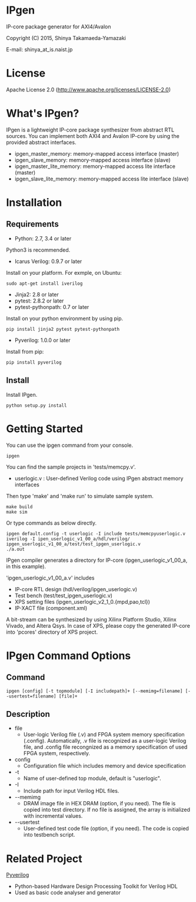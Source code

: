 IPgen
==============================

IP-core package generator for AXI4/Avalon

Copyright (C) 2015, Shinya Takamaeda-Yamazaki

E-mail: shinya\_at\_is.naist.jp


License
==============================

Apache License 2.0
(http://www.apache.org/licenses/LICENSE-2.0)


What's IPgen?
==============================

IPgen is a lightweight IP-core package synthesizer from abstract RTL sources.
You can implement both AXI4 and Avalon IP-core by using the provided abstract interfaces.

- ipgen_master_memory:  memory-mapped access interface (master)
- ipgen_slave_memory:   memory-mapped access interface (slave)
- ipgen_master_lite_memory:  memory-mapped access lite interface (master)
- ipgen_slave_lite_memory:   memory-mapped access lite interface (slave)


Installation
==============================

Requirements
--------------------

- Python: 2.7, 3.4 or later

Python3 is recommended.

- Icarus Verilog: 0.9.7 or later

Install on your platform. For exmple, on Ubuntu:

    sudo apt-get install iverilog

- Jinja2: 2.8 or later
- pytest: 2.8.2 or later
- pytest-pythonpath: 0.7 or later

Install on your python environment by using pip.

    pip install jinja2 pytest pytest-pythonpath

- Pyverilog: 1.0.0 or later

Install from pip:

    pip install pyverilog

Install
--------------------

Install IPgen.

    python setup.py install


Getting Started
==============================

You can use the ipgen command from your console.

    ipgen

You can find the sample projects in 'tests/memcpy.v'.

- userlogic.v  : User-defined Verilog code using IPgen abstract memory interfaces

Then type 'make' and 'make run' to simulate sample system.

    make build
    make sim

Or type commands as below directly.

    ipgen default.config -t userlogic -I include tests/memcpyuserlogic.v
    iverilog -I ipen_userlogic_v1_00_a/hdl/verilog/ ipgen_userlogic_v1_00_a/test/test_ipgen_userlogic.v 
    ./a.out

IPgen compiler generates a directory for IP-core (ipgen\_userlogic\_v1\_00\_a, in this example).

'ipgen\_userlogic\_v1\_00\_a.v' includes 
- IP-core RTL design (hdl/verilog/ipgen\_userlogic.v)
- Test bench (test/test\_ipgen\_userlogic.v) 
- XPS setting files (ipgen\_userlogic\_v2\_1\_0.{mpd,pao,tcl})
- IP-XACT file (component.xml)

A bit-stream can be synthesized by using Xilinx Platform Studio, Xilinx Vivado, and Altera Qsys.
In case of XPS, please copy the generated IP-core into 'pcores' directory of XPS project.


IPgen Command Options
==============================

Command
------------------------------

    ipgen [config] [-t topmodule] [-I includepath]+ [--memimg=filename] [--usertest=filename] [file]+

Description
------------------------------

* file
    - User-logic Verilog file (.v) and FPGA system memory specification (.config).
      Automatically, .v file is recognized as a user-logic Verilog file, and 
      .config file recongnized as a memory specification of used FPGA system, respectively.
* config
    - Configuration file which includes memory and device specification 
* -t
    - Name of user-defined top module, default is "userlogic".
* -I
    - Include path for input Verilog HDL files.
* --memimg
    - DRAM image file in HEX DRAM (option, if you need).
      The file is copied into test directory.
      If no file is assigned, the array is initialized with incremental values.
* --usertest
    - User-defined test code file (option, if you need).
      The code is copied into testbench script.


Related Project
==============================

[Pyverilog](http://shtaxxx.github.io/Pyverilog/)
- Python-based Hardware Design Processing Toolkit for Verilog HDL
- Used as basic code analyser and generator

